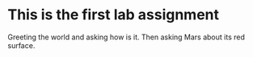 # This is the first lab assignment 
 Greeting the world and asking how is it. Then asking Mars about its red surface.
